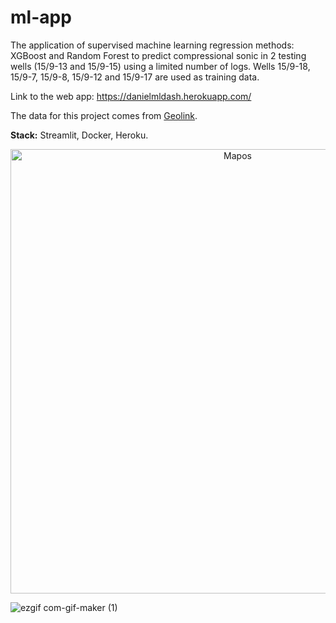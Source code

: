 # ml-app
The application of supervised machine learning regression methods: XGBoost and Random Forest to predict compressional sonic in 2 testing wells (15/9-13 and 15/9-15) using a limited number of logs. Wells 15/9-18, 15/9-7, 15/9-8, 15/9-12 and 15/9-17 are used as training data.

Link to the web app: https://danielmldash.herokuapp.com/

The data for this project comes from [Geolink](https://www.geolink-s2.com/).

**Stack:** Streamlit, Docker, Heroku.

<p align="center">
 <img width="711" alt="Mapos" src="https://user-images.githubusercontent.com/75779175/132098675-6208f350-29a4-4c5a-ae47-c59331b37100.PNG"></center>
</p>

![ezgif com-gif-maker (1)](https://user-images.githubusercontent.com/75779175/132098618-6530bf52-e6d0-4fe2-96e8-5eb45dcba692.gif)

